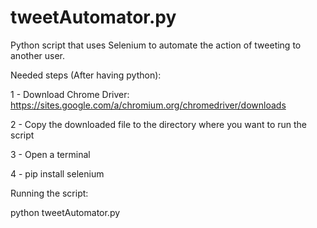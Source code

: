 # tweetAutomator.py
Python script that uses Selenium to automate the action of tweeting to another user.

Needed steps (After having python):

1 - Download Chrome Driver: https://sites.google.com/a/chromium.org/chromedriver/downloads

2 - Copy the downloaded file to the directory where you want to run the script

3 - Open a terminal

4 - pip install selenium

Running the script:

python tweetAutomator.py
